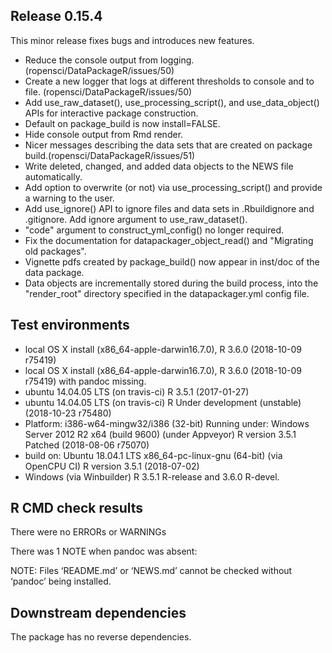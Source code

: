 ## Release 0.15.4
This minor release fixes bugs and introduces new features.

* Reduce the console output from logging. (ropensci/DataPackageR/issues/50)
* Create a new logger that logs at different thresholds to console and to file. (ropensci/DataPackageR/issues/50)
* Add use_raw_dataset(), use_processing_script(), and use_data_object() APIs for interactive package construction.
* Default on package_build is now install=FALSE.
* Hide console output from Rmd render.
* Nicer messages describing the data sets that are created on package build.(ropensci/DataPackageR/issues/51)
* Write deleted, changed, and added data objects to the NEWS file automatically.
* Add option to overwrite (or not) via use_processing_script() and provide a warning to the user.
* Add use_ignore() API to ignore files and data sets in .Rbuildignore and .gitignore. Add ignore argument to use_raw_dataset().
* "code" argument to construct_yml_config() no longer required.
* Fix the documentation for datapackager_object_read() and "Migrating old packages".
* Vignette pdfs created by package_build() now appear in inst/doc of the data package.
* Data objects are incrementally stored during the build process, into the "render_root" directory specified in the datapackager.yml config file.


## Test environments
* local OS X install (x86_64-apple-darwin16.7.0), R 3.6.0  (2018-10-09 r75419)
* local OS X install (x86_64-apple-darwin16.7.0), R 3.6.0  (2018-10-09 r75419) with pandoc missing.
* ubuntu  14.04.05 LTS (on travis-ci) R 3.5.1 (2017-01-27)
* ubuntu  14.04.05 LTS (on travis-ci) R Under development (unstable) (2018-10-23 r75480)
* Platform: i386-w64-mingw32/i386 (32-bit) Running under: Windows Server 2012 R2 x64 (build 9600) (under Appveyor) R version 3.5.1 Patched (2018-08-06 r75070)
* build on: Ubuntu 18.04.1 LTS x86_64-pc-linux-gnu (64-bit) (via OpenCPU CI) R version 3.5.1 (2018-07-02)
* Windows (via Winbuilder) R 3.5.1 R-release and  3.6.0 R-devel.

## R CMD check results

There were no ERRORs or WARNINGs 

There was 1 NOTE when pandoc was absent:

NOTE:
Files ‘README.md’ or ‘NEWS.md’ cannot be checked without ‘pandoc’ being installed.

## Downstream dependencies

The package has no reverse dependencies.

